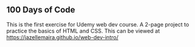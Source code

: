 ## 100 Days of Code

This is the first exercise for Udemy web dev course. 
A 2-page project to practice the basics of HTML and CSS.
This can be viewed at https://jazellemaira.github.io/web-dev-intro/
